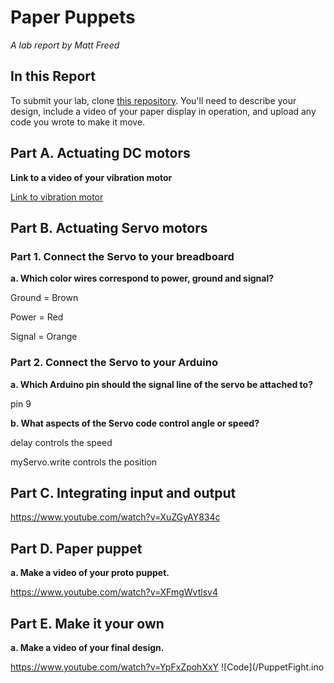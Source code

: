 # Paper Puppets

*A lab report by Matt Freed*

## In this Report

To submit your lab, clone [this repository](https://github.com/FAR-Lab/IDD-Fa18-Lab4). You'll need to describe your design, include a video of your paper display in operation, and upload any code you wrote to make it move.

## Part A. Actuating DC motors

**Link to a video of your vibration motor**

[Link to vibration motor](https://www.youtube.com/watch?v=Rb06Dnb1Krk)

## Part B. Actuating Servo motors

### Part 1. Connect the Servo to your breadboard

**a. Which color wires correspond to power, ground and signal?**

Ground = Brown

Power = Red

Signal = Orange

### Part 2. Connect the Servo to your Arduino

**a. Which Arduino pin should the signal line of the servo be attached to?**

pin 9

**b. What aspects of the Servo code control angle or speed?**

delay controls the speed

myServo.write controls the position

## Part C. Integrating input and output

https://www.youtube.com/watch?v=XuZGyAY834c

## Part D. Paper puppet

**a. Make a video of your proto puppet.**

https://www.youtube.com/watch?v=XFmgWvtlsv4

## Part E. Make it your own

**a. Make a video of your final design.**

https://www.youtube.com/watch?v=YpFxZpohXxY
![Code](/PuppetFight.ino
 
